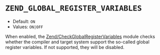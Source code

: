 # `ZEND_GLOBAL_REGISTER_VARIABLES`

* Default: `ON`
* Values: `ON|OFF`

When enabled, the
[Zend/CheckGlobalRegisterVariables](/docs/cmake/modules/Zend/CheckGlobalRegisterVariables.md)
module checks whether the compiler and target system support the so-called
global register variables. If not supported, they will be disabled.
